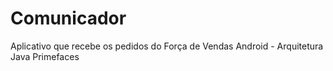 # Comunicador
Aplicativo que recebe os pedidos do Força de Vendas Android - Arquitetura Java Primefaces
